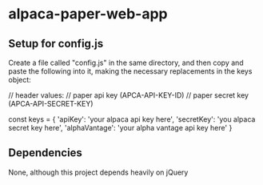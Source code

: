 # alpaca-paper-web-app

## Setup for config.js
Create a file called "config.js" in the same directory, and then copy and paste the following into it, making the necessary replacements in the keys object:

// header values: 
// paper api key (APCA-API-KEY-ID)
// paper secret key (APCA-API-SECRET-KEY)

const keys = {
    'apiKey': 'your alpaca api key here',
    'secretKey': 'you alpaca secret key here',
    'alphaVantage': 'your alpha vantage api key here'
} 
 

## Dependencies

None, although this project depends heavily on jQuery